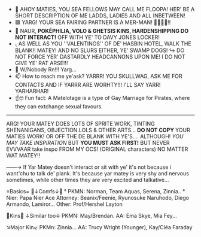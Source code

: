 - 👋 AHOY MATIES, YOU SEA FELLOWS MAY CALL ME FLOOPA! HER' BE A SHORT DESCRIPTION OF ME LADDS, LADIES AND ALL INBETWEEN!
- 🟪 YARG! YOUR SEA FAIRING PARTNER IS A MER-MAN! 🧜‍♂️🧜‍♂️!!
- 🚫 NAUR, **POKÉPHILIA, VOLO & GHETSIS KINS, HARDENSHIPPING DO NOT INTERACT!** OFF WITH YE' TO DAVY JONES LOCKER!
- ৻ AS WELL AS YOU ''VALENTINOS'' OF DE' HASBIN HOTEL, WALK THE BLANK!! MATEY! AND NO SLURS EITHER, YE' SWAMP DOGS!
↪ DO NOT FORCE YER' DASTARDLY HEADCANNONS UPON ME! I DO NOT GIVE YE' RAT ARSE!!!
- 💞️ W/Nobody Rn!!! Yarg...
- 📫 How to reach me ye'ask? YARRR! YOU SKULLWAG, ASK ME FOR CONTACTS AND IF YARRR ARE WORHTY!!! I'LL SAY YARR! YARHARHAR!
- ☝🤓 Fun fact: A Matelotage is a type of Gay Marriage for Pirates, where they can extchange sexual favours.
--- 
ARG! YOUR MATEY DOES LOTS OF SPRITE WORK, TINTING SHENANIGANS, OBJECTION.LOLS & OTHER ARTS... **DO NOT COPY** YOUR MATIES WORK! OR OFF THE DE BLANK WITH YE'S.... ALTHOUGH! *YOU MAY TAKE INSPIRATION* BUT **YOU MUST ASK FIRST!** BUT NEVER EVVVAAR take inspo FROM MY OCS! (ORIGINAL characters) NO MATTER WAT MATEY!!

——→ If Yar Matey doesn't interact or sit with ye' it's not because i want'chu to talk de' plank. It's because yar matey is very shy and nervous sometimes, while other times they are very excited and talkative...

=Basics=
 🍥↓Comfs↓🍥
° PKMN: Norman, Team Aquas, Serena, Zinnia..
° Nier: Papa Nier
Ace Attorney: Beanix/Feenie, Ryunosuke Naruhodo, Diego Armando, Lamiror...
Other: Prof/Hershel Layton


 💫Kins💫
↓Similar too↓
PKMN: May/Brendan.
AA: Ema Skye, Mia Fey...

↘Major Kin↙
PKMn: Zinnia...
AA: Trucy Wright (Younger), Kay/Cléa Faraday
<!---
NotaTeamAquaSpy/NotaTeamAquaSpy is a ✨ special ✨ repository because its `README.md` (this file) appears on your GitHub profile.
You can click the Preview link to take a look at your changes.
--->
